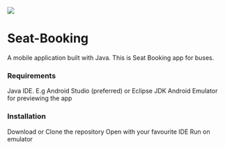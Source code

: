 ![](https://img.shields.io/badge/build-passing-brightgreen.svg)
# Seat-Booking
A mobile application built with Java.
This is Seat Booking app for buses.

### Requirements
Java IDE. E.g Android Studio (preferred) or Eclipse
JDK
Android Emulator for previewing the app

### Installation
Download or Clone the repository
Open with your favourite IDE
Run on emulator

